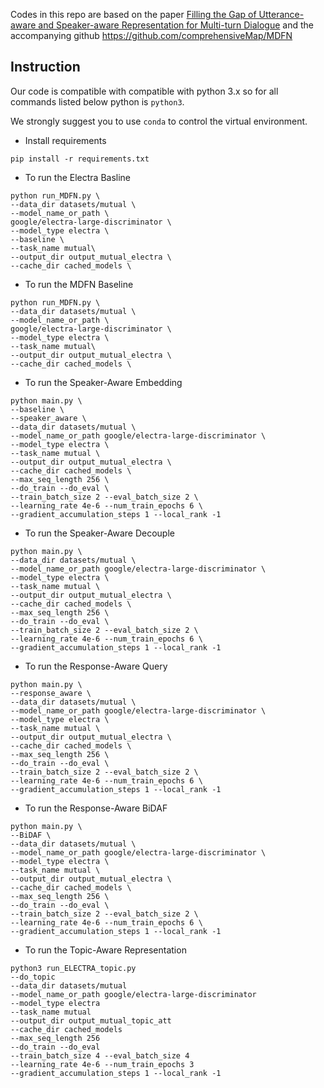 Codes in this repo are based on the paper [Filling the Gap of Utterance-aware and Speaker-aware Representation for Multi-turn Dialogue](https://arxiv.org/pdf/2009.06504.pdf) and the accompanying github https://github.com/comprehensiveMap/MDFN

## Instruction
Our code is compatible with compatible with python 3.x so for all commands listed below python is `python3`.

We strongly suggest you to use `conda` to control the virtual environment.

- Install requirements

``
pip install -r requirements.txt
``

- To run the Electra Basline 

```
python run_MDFN.py \
--data_dir datasets/mutual \
--model_name_or_path \
google/electra-large-discriminator \
--model_type electra \
--baseline \
--task_name mutual\
--output_dir output_mutual_electra \
--cache_dir cached_models \
```

- To run the MDFN Baseline

```
python run_MDFN.py \
--data_dir datasets/mutual \
--model_name_or_path \
google/electra-large-discriminator \
--model_type electra \
--task_name mutual\
--output_dir output_mutual_electra \
--cache_dir cached_models \
```

- To run the Speaker-Aware Embedding
```
python main.py \
--baseline \
--speaker_aware \
--data_dir datasets/mutual \
--model_name_or_path google/electra-large-discriminator \
--model_type electra \
--task_name mutual \
--output_dir output_mutual_electra \
--cache_dir cached_models \
--max_seq_length 256 \
--do_train --do_eval \
--train_batch_size 2 --eval_batch_size 2 \
--learning_rate 4e-6 --num_train_epochs 6 \
--gradient_accumulation_steps 1 --local_rank -1
```

- To run the Speaker-Aware Decouple
```
python main.py \
--data_dir datasets/mutual \
--model_name_or_path google/electra-large-discriminator \
--model_type electra \
--task_name mutual \
--output_dir output_mutual_electra \
--cache_dir cached_models \
--max_seq_length 256 \
--do_train --do_eval \
--train_batch_size 2 --eval_batch_size 2 \
--learning_rate 4e-6 --num_train_epochs 6 \
--gradient_accumulation_steps 1 --local_rank -1
```
- To run the Response-Aware Query
```
python main.py \
--response_aware \
--data_dir datasets/mutual \
--model_name_or_path google/electra-large-discriminator \
--model_type electra \
--task_name mutual \
--output_dir output_mutual_electra \
--cache_dir cached_models \
--max_seq_length 256 \
--do_train --do_eval \
--train_batch_size 2 --eval_batch_size 2 \
--learning_rate 4e-6 --num_train_epochs 6 \
--gradient_accumulation_steps 1 --local_rank -1
```
- To run the Response-Aware BiDAF
```
python main.py \
--BiDAF \
--data_dir datasets/mutual \
--model_name_or_path google/electra-large-discriminator \
--model_type electra \
--task_name mutual \
--output_dir output_mutual_electra \
--cache_dir cached_models \
--max_seq_length 256 \
--do_train --do_eval \
--train_batch_size 2 --eval_batch_size 2 \
--learning_rate 4e-6 --num_train_epochs 6 \
--gradient_accumulation_steps 1 --local_rank -1
```
- To run the Topic-Aware Representation
```
python3 run_ELECTRA_topic.py
--do_topic 
--data_dir datasets/mutual 
--model_name_or_path google/electra-large-discriminator 
--model_type electra 
--task_name mutual 
--output_dir output_mutual_topic_att 
--cache_dir cached_models 
--max_seq_length 256 
--do_train --do_eval 
--train_batch_size 4 --eval_batch_size 4 
--learning_rate 4e-6 --num_train_epochs 3 
--gradient_accumulation_steps 1 --local_rank -1 
```
